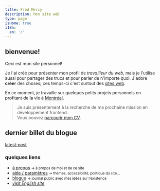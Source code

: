 ```yaml
---
title: Fred Mercy
description: Mon site web
type: page
isHome: true
i18n:
  en: '/'
---
```


## bienvenue!

Ceci est mon site personnel!

Je l'ai créé pour présenter mon profil de _travailleur du web_, mais je l'utilise aussi pour partager des trucs et pour parler de n'importe quoi. J'adore **créer** des choses; ces temps-ci c'est surtout des [sites web](/fr/cv).

En ce moment, je travaille sur quelques petits projets personnels en profitant de la vie à <a href="https://www.openstreetmap.org/#map=16/45.5386/-73.6174&layers=N" target="_blank" rel="noopener noreferrer">Montréal</a>.

> Je suis présentement à la recherche de ma prochaine mission en développement frontend.<br>Vous pouvez [parcourir mon CV](/fr/cv).

## dernier billet du blogue

[latest-post]()

### quelques liens

- [à propos](/fr/a-propos) <small class="color-secondary">-> à propos de moi et de ce site</small>
- <a href="/aide" data-component="emit" data-event="SHOW_BOX_HELP" data-no-transition>aide / paramètres</a> <small class="color-secondary">-> thèmes, accessibilité, politique du site...</small>
- [blogue](/fr/blogue) <small class="color-secondary">-> journal public avec mes idées sur l'existence</small>
- <a href="/" lang="en"><i>visit English site</i></a>
